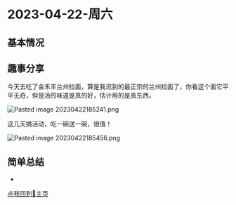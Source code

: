 # 2023-04-22-周六

## 基本情况



## 趣事分享

今天去吃了金禾丰兰州拉面，算是我迟到的最正宗的兰州拉面了，你看这个面它平平无奇，但是汤的味道是真的好，估计用的是真东西。

![Pasted image 20230422185241.png](Pasted%20image%2020230422185241.png)

这几天搞活动，吃一碗送一碗，很值！

![Pasted image 20230422185456.png](Pasted%20image%2020230422185456.png)

## 简单总结

- 

[点我回到🏡主页](https://nn66kk.github.io/Mon-Blog/)